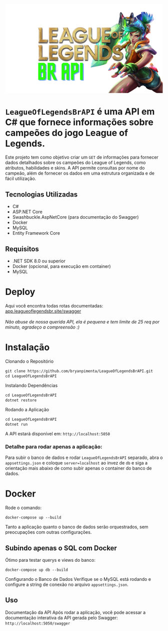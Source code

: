 <img src="./img/API.png"><img>
# `LeagueOfLegendsBrAPI` é uma API em C# que fornece informações sobre campeões do jogo League of Legends.

Este projeto tem como objetivo criar um `GET` de informações para fornecer dados detalhados sobre os campeões do League of Legends, como atributos, habilidades e skins. A API permite consultas por nome do campeão, além de fornecer os dados em uma estrutura organizada e de fácil utilização.

## Tecnologias Utilizadas
- C#
- ASP.NET Core
- Swashbuckle.AspNetCore (para documentação do Swagger)
- Docker
- MySQL
- Entity Framework Core

## Requisitos
- .NET SDK 8.0 ou superior
- Docker (opcional, para execução em container)
- MySQL

# Deploy
Aqui você encontra todas rotas documentadas: <a href="https://app.leagueoflegendsbr.site/swagger/index.html" target="__blank">app.leagueoflegendsbr.site/swagger<a> </br>
</br>
<i>Não abuse de nossa querida API, ela é pequena e tem limite de 25 req por minuto, agradeço a compreensão :)</i>

# Instalação
Clonando o Repositório
```
git clone https://github.com/bryanpimenta/LeagueOfLegendsBrAPI.git
cd LeagueOfLegendsBrAPI
```

Instalando Dependências
```
cd LeagueOfLegendsBrAPI
dotnet restore
```

Rodando a Aplicação
```
cd LeagueOfLegendsBrAPI
dotnet run
```

A API estará disponível em:
`http://localhost:5050`

### Detalhe para rodar apenas a aplicação: 
Para subir o banco de dados e rodar `LeagueOfLegendsBrAPI` separado, abra o `appsettings.json` e coloque `server=localhost` ao invez de `db` e siga a orientação mais abaixo de como subir apenas o container do banco de dados.

# Docker
Rode o comando:

```
docker-compose up --build
```

Tanto a aplicação quanto o banco de dados serão orquestrados, sem preocupações com outras configurações. 

## Subindo apenas o SQL com Docker
Ótimo para testar querys e views do banco:

```
docker-compose up db --build
```

Configurando o Banco de Dados
Verifique se o MySQL está rodando e configure a string de conexão no arquivo `appsettings.json`.

## Uso
Documentação da API
Após rodar a aplicação, você pode acessar a documentação interativa da API gerada pelo Swagger:
```http://localhost:5050/swagger```
